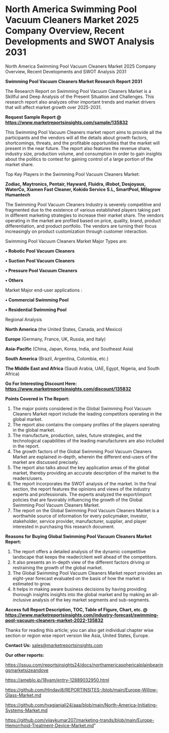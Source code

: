 # North America Swimming Pool Vacuum Cleaners Market 2025 Company Overview, Recent Developments and SWOT Analysis 2031
North America Swimming Pool Vacuum Cleaners Market 2025 Company Overview, Recent Developments and SWOT Analysis 2031

<strong>Swimming Pool Vacuum Cleaners Market Research Report 2031</strong>

The Research Report on Swimming Pool Vacuum Cleaners Market is a Skillful and Deep Analysis of the Present Situation and Challenges. This research report also analyzes other important trends and market drivers that will affect market growth over 2025-2031.

<strong>Request Sample Report @ <a href=https://www.marketreportsinsights.com/sample/135832>https://www.marketreportsinsights.com/sample/135832</a></strong>

This Swimming Pool Vacuum Cleaners market report aims to provide all the participants and the vendors will all the details about growth factors, shortcomings, threats, and the profitable opportunities that the market will present in the near future. The report also features the revenue share, industry size, production volume, and consumption in order to gain insights about the politics to contest for gaining control of a large portion of the market share.

Top Key Players in the Swimming Pool Vacuum Cleaners Market:

<strong>Zodiac, Maytronics, Pentair, Hayward, Fluidra, iRobot, Desjoyaux, WaterCo, Xiamen Fast Cleaner, Kokido Service S.L, SmartPool, Milagrow Humantech</strong>

The Swimming Pool Vacuum Cleaners Industry is severely competitive and fragmented due to the existence of various established players taking part in different marketing strategies to increase their market share. The vendors operating in the market are profiled based on price, quality, brand, product differentiation, and product portfolio. The vendors are turning their focus increasingly on product customization through customer interaction.

Swimming Pool Vacuum Cleaners Market Major Types are:

<strong>• Robotic Pool Vacuum Cleaners

• Suction Pool Vacuum Cleaners

• Pressure Pool Vacuum Cleaners

• Others</strong>

Market Major end-user applications :

<strong>• Commercial Swimming Pool

• Residential Swimming Pool</strong>

Regional Analysis

</u><strong><b>North America</b></strong> (the United States, Canada, and Mexico)

<strong><b>Europe </b></strong>(Germany, France, UK, Russia, and Italy)

<strong><b>Asia-Pacific</b></strong> (China, Japan, Korea, India, and Southeast Asia)

<strong><b>South America</b></strong> (Brazil, Argentina, Colombia, etc.)

<strong><b>The Middle East and Africa</b></strong> (Saudi Arabia, UAE, Egypt, Nigeria, and South Africa)

<strong>Go For Interesting Discount Here: <a href=https://www.marketreportsinsights.com/discount/135832>https://www.marketreportsinsights.com/discount/135832</a></strong>

<strong>Points Covered in The Report:</strong>
<ol>
  <li>The major points considered in the Global Swimming Pool Vacuum Cleaners Market report include the leading competitors operating in the global market.</li>
  <li>The report also contains the company profiles of the players operating in the global market.</li>
  <li>The manufacture, production, sales, future strategies, and the technological capabilities of the leading manufacturers are also included in the report.</li>
  <li>The growth factors of the Global Swimming Pool Vacuum Cleaners Market are explained in-depth, wherein the different end-users of the market are discussed precisely.</li>
  <li>The report also talks about the key application areas of the global market, thereby providing an accurate description of the market to the readers/users.</li>
  <li>The report incorporates the SWOT analysis of the market. In the final section, the report features the opinions and views of the industry experts and professionals. The experts analyzed the export/import policies that are favorably influencing the growth of the Global Swimming Pool Vacuum Cleaners Market.</li>
  <li>The report on the Global Swimming Pool Vacuum Cleaners Market is a worthwhile source of information for every policymaker, investor, stakeholder, service provider, manufacturer, supplier, and player interested in purchasing this research document.</li>
</ol>
<strong>Reasons for Buying Global Swimming Pool Vacuum Cleaners Market Report:</strong>

<ol>
  <li>The report offers a detailed analysis of the dynamic competitive landscape that keeps the reader/client well ahead of the competitors.</li>
  <li>It also presents an in-depth view of the different factors driving or restraining the growth of the global market.</li>
  <li>The Global Swimming Pool Vacuum Cleaners Market report provides an eight-year forecast evaluated on the basis of how the market is estimated to grow.</li>
  <li>It helps in making aware business decisions by having providing thorough insights insights into the global market and by making an all-inclusive analysis of the key market segments and sub-segments.</li>
</ol>
<strong>Access full Report Description, TOC, Table of Figure, Chart, etc. @ <a href=https://www.marketreportsinsights.com/industry-forecast/swimming-pool-vacuum-cleaners-market-2022-135832>https://www.marketreportsinsights.com/industry-forecast/swimming-pool-vacuum-cleaners-market-2022-135832</a></strong>


Thanks for reading this article; you can also get individual chapter wise section or region wise report version like Asia, United States, Europe.

<strong>Contact Us:</strong>
sales@marketreportsinsights.com

<strong>Our other reports:</strong>

<a href=https://issuu.com/reportsinsights24/docs/northamericasphericalplainbearingsmarketsizeandove>https://issuu.com/reportsinsights24/docs/northamericasphericalplainbearingsmarketsizeandove</a>

<a href=https://ameblo.jp/18yam/entry-12889032950.html>https://ameblo.jp/18yam/entry-12889032950.html</a>

<a href=https://github.com/Hindavi8/REPORTINSITES-/blob/main/Europe-Willow-Glass-Market.md>https://github.com/Hindavi8/REPORTINSITES-/blob/main/Europe-Willow-Glass-Market.md</a>

<a href=https://github.com/tyagianjali24/aaa/blob/main/North-America-Initiating-Systems-Market.md>https://github.com/tyagianjali24/aaa/blob/main/North-America-Initiating-Systems-Market.md</a>

<a href=https://github.com/vijaykumar207/marketing-trands/blob/main/Europe-Hemorrhoid-Treatment-Device-Market.md>https://github.com/vijaykumar207/marketing-trands/blob/main/Europe-Hemorrhoid-Treatment-Device-Market.md</a>"
